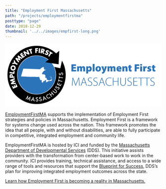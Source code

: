 ```yaml
---
title: "Employment First Massachusetts"
path: "/projects/employmentfirstma"
posttype: "page"
date: 2018-12-29
thumbnail: '../../images/empfirst-long.png'
---
```



![EmploymentFirstMA](../../images/empfirst-long.png)

[EmploymentFirstMA](https://employmentfirstma.org/) supports the implementation of Employment First strategies and policies in Massachusetts. Employment First is a framework for systems change used across the nation. This framework promotes the idea that all people, with and without disabilities, are able to fully participate in competitive, integrated employment and community life.

EmploymentFirstMA is hosted by ICI and funded by the [Massachusetts Department of Developmental Services](https://www.mass.gov/orgs/department-of-developmental-services) (DDS). This initiative assists providers with the transformation from center-based work to work in the community. ICI provides training, technical assistance, and access to a wide range of tools and resources that support the [Blueprint for Success](www.mass.gov/eohhs/docs/dmr/blueprint-for-success.pdf), DDS’s plan for improving integrated employment outcomes across the state.

[Learn how Employment First is becoming a reality in Massachusetts.](https://employmentfirstma.org/)
